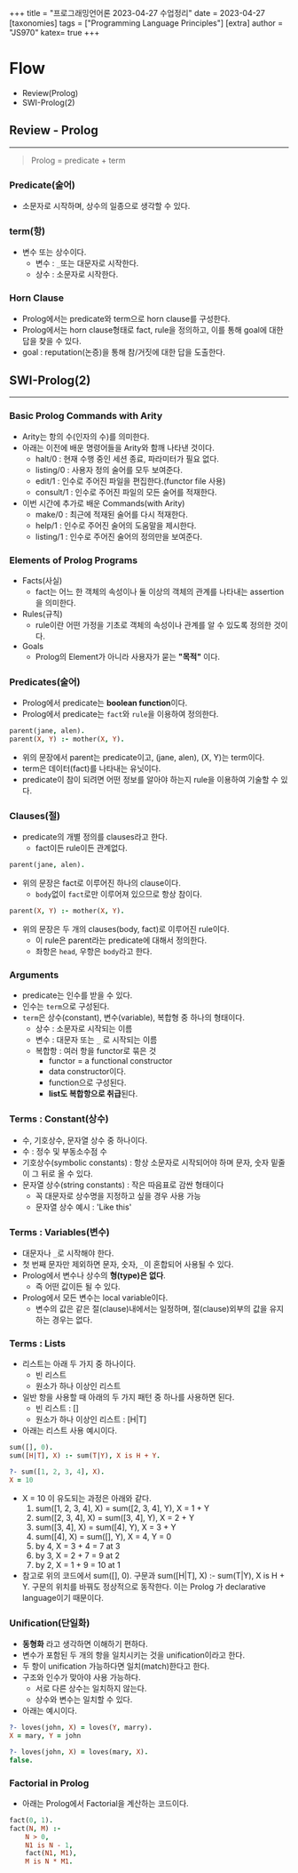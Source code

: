 +++
title = "프로그래밍언어론 2023-04-27 수업정리"
date = 2023-04-27
[taxonomies]
tags = ["Programming Language Principles"]
[extra]
author = "JS970"
katex= true
+++
# Flow
- Review(Prolog)
- SWI-Prolog(2)

## Review - Prolog
---
>Prolog = predicate + term

### Predicate(술어)
- 소문자로 시작하며, 상수의 일종으로 생각할 수 있다.

### term(항)
- 변수 또는 상수이다.
	- 변수 :  `_`또는 대문자로 시작한다.
	- 상수 : 소문자로 시작한다.

### Horn Clause
- Prolog에서는 predicate와 term으로 horn clause를 구성한다.
- Prolog에서는 horn clause형태로 fact, rule을 정의하고, 이를 통해 goal에 대한 답을 찾을 수 있다.
- goal : reputation(논증)을 통해 참/거짓에 대한 답을 도출한다.


## SWI-Prolog(2)
---
### Basic Prolog Commands with Arity
- Arity는 항의 수(인자의 수)를 의미한다.
- 아래는 이전에 배운 명령어들을 Arity와 함깨 나타낸 것이다.
	- halt/0 : 현재 수행 중인 세션 종료, 파라미터가 필요 없다.
	- listing/0 : 사용자 정의 술어를 모두 보여준다.
	- edit/1 : 인수로 주어진 파일을 편집한다.(functor file 사용)
	- consult/1 : 인수로 주어진 파일의 모든 술어를 적재한다.
- 이번 시간에 추가로 배운 Commands(with Arity)
	- make/0 : 최근에 적재된 술어를 다시 적재한다.
	- help/1 : 인수로 주어진 술어의 도움말을 제시한다.
	- listing/1 : 인수로 주어진 술어의 정의만을 보여준다.

### Elements of Prolog Programs
- Facts(사실)
	- fact는 어느 한 객체의 속성이나 둘 이상의 객체의 관계를 나타내는 assertion을 의미한다.
- Rules(규칙)
	- rule이란 어떤 가정을 기초로 객체의 속성이나 관계를 알 수 있도록 정의한 것이다.
- Goals
	- Prolog의 Element가 아니라 사용자가 묻는 **"목적"** 이다.

### Predicates(술어)
- Prolog에서 predicate는 **boolean function**이다.
- Prolog에서 predicate는 `fact`와 `rule`을 이용하여 정의한다.
```Prolog
parent(jane, alen).
parent(X, Y) :- mother(X, Y).
```
- 위의 문장에서 parent는 predicate이고, (jane, alen), (X, Y)는 term이다.
- term은 데이터(fact)를 나타내는 유닛이다.
- predicate이 참이 되려면 어떤 정보를 알아야 하는지 rule을 이용하여 기술할 수 있다.

### Clauses(절)
- predicate의 개별 정의를 clauses라고 한다.
	- fact이든 rule이든 관계없다.
```Prolog
parent(jane, alen).
```
- 위의 문장은 fact로 이루어진 하나의 clause이다.
	- `body`없이 `fact`로만 이루어져 있으므로 항상 참이다.
```Prolog
parent(X, Y) :- mother(X, Y).
```
- 위의 문장은 두 개의 clauses(body, fact)로 이루어진 rule이다.
	- 이 rule은 parent라는 predicate에 대해서 정의한다.
	- 좌항은 `head`, 우항은 `body`라고 한다.

### Arguments
- predicate는 인수를 받을 수 있다.
- 인수는 `term`으로 구성된다.
- `term`은 상수(constant), 변수(variable), 복합형 중 하나의 형태이다.
	- 상수 : 소문자로 시작되는 이름
	- 변수 : 대문자 또는 `_` 로 시작되는 이름
	- 복합항 : 여러 항을 functor로 묶은 것
		- functor = a functional constructor
		- data constructor이다.
		- function으로 구성된다.
		- **list도 복합항으로 취급**된다.

### Terms : Constant(상수)
- 수, 기호상수, 문자열 상수 중 하나이다.
- 수 : 정수 및 부동소수점 수
- 기호상수(symbolic constants) : 항상 소문자로 시작되어야 하며 문자, 숫자 밑줄이 그 뒤로 올 수 있다.
- 문자열 상수(string constants) : 작은 따음표로 감싼 형태이다
	- 꼭 대문자로 상수명을 지정하고 싶을 경우 사용 가능
	- 문자열 상수 예시 : 'Like this'

### Terms : Variables(변수)
- 대문자나 `_`로 시작해야 한다.
- 첫 번째 문자만 제외하면 문자, 숫자, `_`이 혼합되어 사용될 수 있다.
- Prolog에서 변수나 상수의 **형(type)은 없다**.
	- 즉 어떤 값이든 될 수 있다.
- Prolog에서 모든 변수는 local variable이다.
	- 변수의 값은 같은 절(clause)내에서는 일정하며, 절(clause)외부의 값을 유지하는 경우는 없다.

### Terms : Lists
- 리스트는 아래 두 가지 중 하나이다.
	- 빈 리스트
	- 원소가 하나 이상인 리스트
- 일반 항을 사용할 때 아래의 두 가지 패턴 중 하나를 사용하면 된다.
	- 빈 리스트 : \[\]
	- 원소가 하나 이상인 리스트 : \[H|T\]
- 아래는 리스트 사용 예시이다.
```Prolog
sum([], 0).
sum([H|T], X) :- sum(T|Y), X is H + Y.

?- sum([1, 2, 3, 4], X).
X = 10
```
- X = 10 이 유도되는 과정은 아래와 같다.
	1. sum([1, 2, 3, 4], X) = sum([2, 3, 4], Y), X = 1 + Y
	2. sum([2, 3, 4], X) = sum([3, 4], Y), X = 2 + Y
	3. sum([3, 4], X) = sum([4], Y), X = 3 + Y
	4. sum([4], X) = sum([], Y), X = 4, Y = 0
	5. by 4, X = 3 + 4 = 7 at 3
	6. by 3, X = 2 + 7 = 9 at 2
	7. by 2, X = 1 + 9 = 10 at 1
- 참고로 위의 코드에서 sum([], 0). 구문과 sum([H|T], X) :- sum(T|Y), X is H + Y. 구문의 위치를 바꿔도 정상적으로 동작한다. 이는 Prolog 가 declarative language이기 때문이다.

### Unification(단일화)
- **동형화** 라고 생각하면 이해하기 편하다.
- 변수가 포함된 두 개의 항을 일치시키는 것을 unification이라고 한다.
- 두 항이 unification 가능하다면 일치(match)한다고 한다.
- 구조와 인수가 맞아야 사용 가능하다.
	- 서로 다른 상수는 일치하지 않는다.
	- 상수와 변수는 일치할 수 있다.
- 아래는 예시이다.
```Prolog
?- loves(john, X) = loves(Y, marry).
X = mary, Y = john

?- loves(john, X) = loves(mary, X).
false.
```

### Factorial in Prolog
- 아래는 Prolog에서 Factorial을 계산하는 코드이다.
```Prolog
fact(0, 1).
fact(N, M) :- 
	N > 0,
	N1 is N - 1,
	fact(N1, M1),
	M is N * M1.
```
